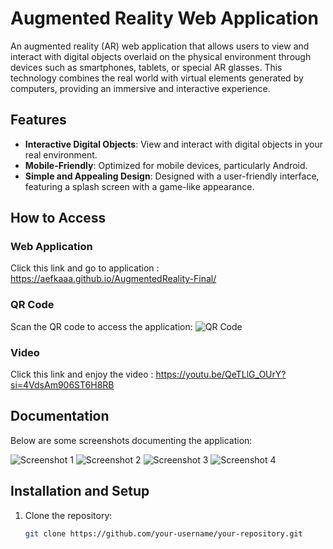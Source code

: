 # Augmented Reality Web Application

An augmented reality (AR) web application that allows users to view and interact with digital objects overlaid on the physical environment through devices such as smartphones, tablets, or special AR glasses. This technology combines the real world with virtual elements generated by computers, providing an immersive and interactive experience.

## Features
- **Interactive Digital Objects**: View and interact with digital objects in your real environment.
- **Mobile-Friendly**: Optimized for mobile devices, particularly Android.
- **Simple and Appealing Design**: Designed with a user-friendly interface, featuring a splash screen with a game-like appearance.

## How to Access

### Web Application
Click this link and go to application : https://aefkaaa.github.io/AugmentedReality-Final/

### QR Code
Scan the QR code to access the application:
![QR Code](path/to/qr_code_image)

### Video
Click this link and enjoy the video : https://youtu.be/QeTLlG_OUrY?si=4VdsAm906ST6H8RB

## Documentation
Below are some screenshots documenting the application:

![Screenshot 1](path/to/image_1)
![Screenshot 2](path/to/image_2)
![Screenshot 3](path/to/image_3)
![Screenshot 4](path/to/image_4)

## Installation and Setup
1. Clone the repository:
   ```sh
   git clone https://github.com/your-username/your-repository.git
